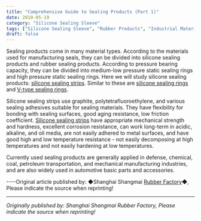 ```yaml
---
title: "Comprehensive Guide to Sealing Products (Part 1)"
date: 2010-05-19
category: "Silicone Sealing Sleeve"
tags: ["Silicone Sealing Sleeve", "Rubber Products", "Industrial Materials"]
draft: false
---
```


Sealing products come in many material types. According to the materials used for manufacturing seals, they can be divided into silicone sealing products and rubber sealing products. According to pressure bearing capacity, they can be divided into medium-low pressure static sealing rings and high pressure static sealing rings. Here we will study silicone sealing products: [silicone sealing strips](http://www.smpolymer.com/guijiaomifengtiao/). Similar to these are [silicone sealing rings](http://www.smpolymer.com/) and [V-type sealing rings](http://www.smpolymer.com/).

Silicone sealing strips use graphite, polytetrafluoroethylene, and various sealing adhesives suitable for sealing materials. They have flexibility for bonding with sealing surfaces, good aging resistance, low friction coefficient. [Silicone sealing strips](http://www.smpolymer.com/guijiaomifengtiao/) have appropriate mechanical strength and hardness, excellent corrosion resistance, can work long-term in acidic, alkaline, and oil media, are not easily adhered to metal surfaces, and have good high and low temperature resistance - not easily decomposing at high temperatures and not easily hardening at low temperatures.

Currently used sealing products are generally applied in defense, chemical, coal, petroleum transportation, and mechanical manufacturing industries, and are also widely used in automotive basic parts and accessories.

----Original article published by: ◆Shanghai Shangmai [Rubber Factory](http://www.smpolymer.com/)◆, Please indicate the source when reprinting!

---

*Originally published by: Shanghai Shangmai Rubber Factory, Please indicate the source when reprinting!*